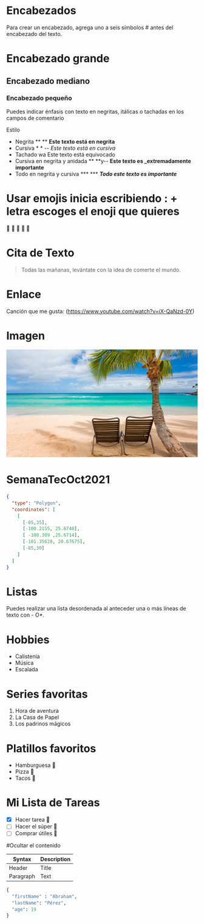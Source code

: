 # Encabezados
Para crear un encabezado, agrega uno a seis símbolos # antes del encabezado del texto.

# Encabezado grande
## Encabezado mediano
### Encabezado pequeño


Puedes indicar énfasis con texto en negritas, itálicas o tachadas en los campos de comentario

Estilo
- Negrita ** ** **Este texto está en negrita**
- Cursiva * * -- *Este texto está en cursiva*
- Tachado wa Este texto está equivocado
- Cursiva en negrita y anidada ** **y-- **Este texto es _extremadamente importante**
- Todo en negrita y cursiva *** *** ***Todo este texto es importante***

# Usar emojis inicia escribiendo : + letra escoges el enoji que quieres
🍎
👏
🥇
🥈
🥉

# Cita de Texto
> Todas las mañanas, levántate con la idea de comerte el mundo.

# Enlace
Canción que me gusta: (https://www.youtube.com/watch?v=iX-QaNzd-0Y)

# Imagen
![Playa](playa.jpg)


# SemanaTecOct2021
```geojson
{
  "type": "Polygon",
  "coordinates": [
    [
      [-85,35],
      [-100.2155, 25.6748],
      [ -100.309 ,25.6714],
      [-101.35628, 20.67675],
      [-85,30]
    ]
  ]
}
```


# Listas 
Puedes realizar una lista desordenada al anteceder una o más líneas de texto con - O*.

# Hobbies
- Calistenia 
- Música
- Escalada

# Series favoritas
1. Hora de aventura
2. La Casa de Papel
3. Los padrinos mágicos

# Platillos favoritos
- Hamburguesa 🍔
- Pizza 🍕
- Tacos 🌮


# Mi Lista de Tareas
- [x] Hacer tarea 📓
- [ ] Hacer el súper 🍎
- [ ] Comprar útiles 📝

#Ocultar el contenido
<!--This content will not appear in the rendered Markdown -->

| Syntax | Description | 
| ----------- | ----------- |
| Header | Title |
| Paragraph | Text |


```python
{
  "firstName" : "Abraham", 
  "lastName": "Pérez", 
  "age": 19
}
```


